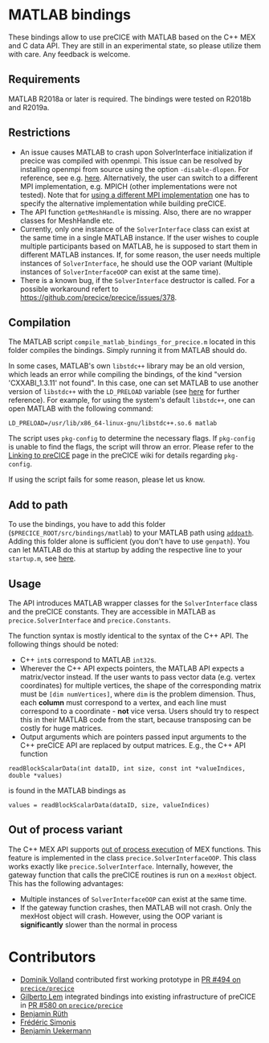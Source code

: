 # MATLAB bindings

These bindings allow to use preCICE with MATLAB based on the C++ MEX and C data API. They are still in an experimental state, so please utilize them with care. Any feedback is welcome.

## Requirements

MATLAB R2018a or later is required. The bindings were tested on R2018b and R2019a.

## Restrictions

- An issue causes MATLAB to crash upon SolverInterface initialization if precice was compiled with openmpi. This issue can be resolved by installing openmpi from source using the option `-disable-dlopen`. For reference, see e.g. [here](https://stackoverflow.com/questions/26901663/error-when-running-openmpi-based-library). Alternatively, the user can switch to a different MPI implementation, e.g. MPICH (other implementations were not tested). Note that for [using a different MPI implementation](https://github.com/precice/precice/wiki/Building:-Using-CMake#build-precice-using-non-default-mpi-implementation) one has to specify the alternative implementation while building preCICE.
- The API function `getMeshHandle` is missing. Also, there are no wrapper classes for MeshHandle etc.
- Currently, only one instance of the `SolverInterface` class can exist at the same time in a single MATLAB instance. If the user wishes to couple multiple participants based on MATLAB, he is supposed to start them in different MATLAB instances. If, for some reason, the user needs multiple instances of `SolverInterface`, he should use the OOP variant (Multiple instances of `SolverInterfaceOOP` can exist at the same time).
- There is a known bug, if the `SolverInterface` destructor is called. For a possible workaround refert to https://github.com/precice/precice/issues/378. 

## Compilation

The MATLAB script `compile_matlab_bindings_for_precice.m` located in this folder compiles the bindings. Simply running it from MATLAB should do.

In some cases, MATLAB's own `libstdc++` library may be an old version, which leads an error while compiling the bindings, of the kind "version 'CXXABI_1.3.11' not found". In this case, one can set MATLAB to use another version of `libstdc++` with the `LD_PRELOAD` variable (see [here](https://alexxunxu.wordpress.com/2018/01/15/version-cxxabi_1-3-8-not-found/) for further reference). For example, for using the system's default `libstdc++`, one can open MATLAB with the following command:
```
LD_PRELOAD=/usr/lib/x86_64-linux-gnu/libstdc++.so.6 matlab
```

The script uses `pkg-config` to determine the necessary flags. If `pkg-config` is unable to find the flags, the script will throw an error. Please refer to the [Linking to preCICE](https://github.com/precice/precice/wiki/Linking-to-preCICE) page in the preCICE wiki for details regarding `pkg-config`.

If using the script fails for some reason, please let us know.

## Add to path

To use the bindings, you have to add this folder (`$PRECICE_ROOT/src/bindings/matlab`) to your MATLAB path using [`addpath`](https://de.mathworks.com/help/matlab/ref/addpath.html?searchHighlight=addpath&s_tid=doc_srchtitle). Adding this folder alone is sufficient (you don't have to use `genpath`). You can let MATLAB do this at startup by adding the respective line to your `startup.m`, see [here](https://de.mathworks.com/help/matlab/matlab_env/add-folders-to-matlab-search-path-at-startup.html).

## Usage

The API introduces MATLAB wrapper classes for the `SolverInterface` class and the preCICE constants. They are accessible in MATLAB as `precice.SolverInterface` and `precice.Constants`.

The function syntax is mostly identical to the syntax of the C++ API. The following things should be noted:
- C++ `int`s correspond to MATLAB `int32`s.
- Wherever the C++ API expects pointers, the MATLAB API expects a matrix/vector instead. If the user wants to pass vector data (e.g. vertex coordinates) for multiple vertices, the shape of the corresponding matrix must be `[dim numVertices]`, where `dim` is the problem dimension. Thus, each **column** must correspond to a vertex, and each line must correspond to a coordinate - **not** vice versa. Users should try to respect this in their MATLAB code from the start, because transposing can be costly for huge matrices.
- Output arguments which are pointers passed input arguments to the C++ preCICE API are replaced by output matrices. E.g., the C++ API function
```
readBlockScalarData(int dataID, int size, const int *valueIndices, double *values)
```
is found in the MATLAB bindings as
```
values = readBlockScalarData(dataID, size, valueIndices)
```

## Out of process variant

The C++ MEX API supports [out of process execution](https://de.mathworks.com/help/matlab/matlab_external/out-of-process-execution-of-c-mex-functions.html) of MEX functions. This feature is implemented in the class `precice.SolverInterfaceOOP`. This class works exactly like `precice.SolverInterface`. Internally, however, the gateway function that calls the preCICE routines is run on a `mexHost` object.
This has the following advantages:
- Multiple instances of `SolverInterfaceOOP` can exist at the same time.
- If the gateway function crashes, then MATLAB will not crash. Only the mexHost object will crash.
However, using the OOP variant is **significantly** slower than the normal in process

# Contributors

* [Dominik Volland](https://github.com/Dominanz) contributed first working prototype in [PR #494 on `precice/precice`](https://github.com/precice/precice/pull/494)
* [Gilberto Lem](https://github.com/gilbertolem) integrated bindings into existing infrastructure of preCICE in [PR #580 on `precice/precice`](https://github.com/precice/precice/pull/580)
* [Benjamin Rüth](https://github.com/BenjaminRueth)
* [Frédéric Simonis](https://github.com/fsimonis)
* [Benjamin Uekermann](https://github.com/uekerman)
